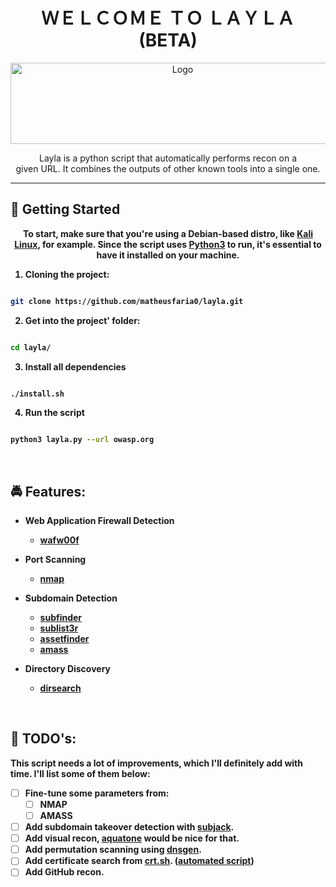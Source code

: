 <h1 align="center">ＷＥＬＣＯＭＥ  ＴＯ  ＬＡＹＬＡ (BETA)</h1>

<div align="center">
  <img src="https://media1.giphy.com/media/jsghvRJ3ywg9y9QCEK/giphy.gif" alt="Logo" width=535 height=130>
</div>

<p align="center">Layla is a python script that automatically performs recon on a </br>given URL. It combines the outputs of other known tools into a single one.</p>

****

## :rocket: Getting Started
<p align="center"><b>To start, make sure that you're using a Debian-based distro, like <a href="https://www.kali.org/get-kali/">Kali Linux</a>, for example. Since the script uses <a href="https://www.python.org/downloads/">Python3</a> to run, it's essential to have it installed on your machine.<b></p>

  1. Cloning the project:</br>
  ```bash
  
  git clone https://github.com/matheusfaria0/layla.git
  
  ```
  2. Get into the project' folder:</br>
  ```bash
  
  cd layla/
  
  ```
  3. Install all dependencies
  ```bash
  
  ./install.sh
  
  ```
  4. Run the script
  ```bash
  
  python3 layla.py --url owasp.org
  
  ```
 </br>

## 	:oncoming_police_car: Features:

* Web Application Firewall Detection</br>
  * <a href="https://github.com/EnableSecurity/wafw00f">wafw00f</a>

* Port Scanning</br>
  * <a href="https://nmap.org/">nmap</a>

* Subdomain Detection</br>
  * <a href="https://github.com/projectdiscovery/subfinder">subfinder</a>
  * <a href="https://github.com/aboul3la/Sublist3r">sublist3r</a>
  * <a href="https://github.com/tomnomnom/assetfinder">assetfinder</a>
  * <a href="https://github.com/OWASP/Amass/">amass</a>

* Directory Discovery</br>
  * <a href="https://github.com/maurosoria/dirsearch">dirsearch</a>
 </br>

## 	:pencil: TODO's:
This script needs a lot of improvements, which I'll definitely add with time. I'll list some of them below:
- [ ] Fine-tune some parameters from:
  - [ ] NMAP
  - [ ] AMASS
- [ ] Add subdomain takeover detection with <a href="https://github.com/haccer/subjack">subjack</a>.
- [ ] Add visual recon, <a href="https://github.com/michenriksen/aquatone">aquatone</a> would be nice for that.
- [ ] Add permutation scanning using <a href="https://github.com/ProjectAnte/dnsgen">dnsgen</a>.
- [ ] Add certificate search from <a href="https://crt.sh/">crt.sh</a>. (<a href="https://github.com/eslam3kl/crtfinder">automated script</a>)
- [ ] Add GitHub recon.
